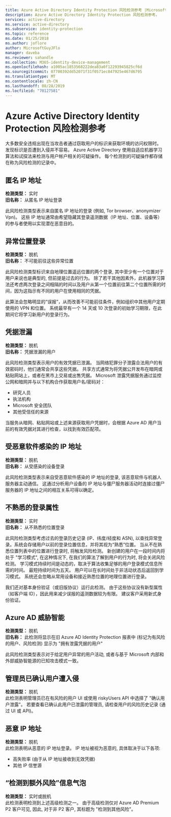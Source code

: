 ```yaml
---
title: Azure Active Directory Identity Protection 风险检测参考 |Microsoft Docs
description: Azure Active Directory Identity Protection 风险检测参考。
services: active-directory
ms.service: active-directory
ms.subservice: identity-protection
ms.topic: reference
ms.date: 01/25/2018
ms.author: joflore
author: MicrosoftGuyJFlo
manager: daveba
ms.reviewer: sahandle
ms.collection: M365-identity-device-management
ms.openlocfilehash: a1005ac1853568222dea83a0f12293945825cf6d
ms.sourcegitcommit: 07700392dd52071f31f0571ec847925e467d6795
ms.translationtype: MT
ms.contentlocale: zh-CN
ms.lasthandoff: 08/28/2019
ms.locfileid: "70127581"
---
```

# <a name="azure-active-directory-identity-protection-risk-detections-reference"></a>Azure Active Directory Identity Protection 风险检测参考

大多数安全违规出现在当攻击者通过窃取用户的标识来获取环境的访问权限时。 发现标识是否遭到入侵并不容易。 Azure Active Directory 使用自适应机器学习算法和试探法来检测与用户帐户相关的可疑操作。 每个检测到的可疑操作都存储在称为风险检测的记录中。

## <a name="anonymous-ip-address"></a>匿名 IP 地址

**检测类型：** 实时  
**旧名称：** 从匿名 IP 地址登录

此风险检测类型表示来自匿名 IP 地址的登录 (例如, Tor browser、anonymizer Vpn)。
这些 IP 地址通常由希望隐藏其登录遥测数据（IP 地址、位置、设备等）的参与者使用以实现潜在恶意目的。

## <a name="atypical-travel"></a>异常位置登录

**检测类型：** 脱机  
**旧名称：** 不可能前往这些异常位置

此风险检测类型标识来自地理位置遥远位置的两个登录, 其中至少有一个位置对于用户来说也是典型的, 但前提是过去的行为。 除了若干其他因素外，此机器学习算法还考虑两次登录之间相隔的时间以及用户从第一个位置前往第二个位置所需的时间，因为这指示有不同的用户在使用相同的凭据。

此算法会忽略明显的“误报”，从而改善不可能前往条件，例如组织中其他用户定期使用的 VPN 和位置。 系统最早有一个 14 天或 10 次登录的初始学习期限，在此期间它将学习新用户的登录行为。

## <a name="leaked-credentials"></a>凭据泄漏

**检测类型：** 脱机  
**旧名称：** 凭据泄漏的用户

此风险检测类型表示用户的有效凭据已泄漏。
当网络犯罪分子泄露合法用户的有效密码时，他们通常会共享这些凭据。 共享方式通常为将凭据公开发布在暗网或粘贴网站上，或者在黑市上交易或出售凭据。 Microsoft 泄露凭据服务通过监控公网和暗网并与以下机构合作获取用户名/密码对：

- 研究人员
- 执法机构
- Microsoft 安全团队
- 其他受信任的来源

当服务从暗网、粘贴网站或上述来源获取用户凭据时，会根据 Azure AD 用户当前的有效凭据对其进行检查，以找到有效匹配项。

## <a name="malware-linked-ip-address"></a>受恶意软件感染的 IP 地址

**检测类型：** 脱机  
**旧名称：** 从受感染的设备登录

此风险检测类型表示来自受恶意软件感染的 IP 地址的登录, 该恶意软件与机器人服务器主动通信。 这通过分析用户设备的 IP 地址与僵尸服务器活动时连接过僵尸服务器的 IP 地址之间的相互关系可得以确定。

## <a name="unfamiliar-sign-in-properties"></a>不熟悉的登录属性

**检测类型：** 实时  
**旧名称：** 从不熟悉的位置登录

此风险检测类型考虑过去的登录历史记录 (IP、纬度/经度和 ASN), 以查找异常登录。系统会存储用户以前的登录位置信息，并将其视为“熟悉”位置。 当从不在熟悉位置列表中的位置进行登录时, 将触发风险检测。 新创建的用户在一段时间内将处于 "学习模式", 在这种情况下, 在我们的算法了解到用户的行为时, 将会关闭风险检测。 学习模式持续时间是动态的，取决于算法收集足够的用户登录模式信息所需的时间。 最短持续时间为五天。 用户可以在长时间处于非活动状态后返回到学习模式。 系统还会忽略从常用设备和接近熟悉位置的地理位置进行登录。 

我们还对基本身份验证（或旧版协议）运行此检测。 由于这些协议没有新型属性（如客户端 ID），因此用来减少误报的遥测数据较为有限。 建议客户采用新式身份验证。

## <a name="azure-ad-threat-intelligence"></a>Azure AD 威胁智能

**检测类型：** 脱机 <br>
**旧名称：** 此检测将显示在旧 Azure AD Identity Protection 报表中 (标记为有风险的用户、风险检测) 显示为 "拥有泄露凭据的用户"

此风险检测类型表示对于给定用户异常的用户活动, 或者与基于 Microsoft 内部和外部威胁智能源的已知攻击模式一致。

## <a name="admin-confirmed-user-compromised"></a>管理员已确认用户遭入侵

**检测类型：** 脱机 <br>
此检测表明管理员已在有风险的用户 UI 或使用 riskyUsers API 中选择了 "确认用户泄露"。 若要查看已确认此用户已泄露的管理员, 请检查用户的风险历史记录 (通过 UI 或 API)。

## <a name="malicious-ip-address"></a>恶意 IP 地址

**检测类型：** 脱机 <br>
此检测表明从恶意的 IP 地址登录。 IP 地址被视为恶意的, 具体取决于以下各项:
-   高失败率 (由于从 IP 地址接收到无效凭据)
-   其他 IP 信誉源

## <a name="additional-risk-detected"></a>“检测到额外风险”信息气泡

**检测类型：** 实时或脱机 <br>
此检测表明检测到上述高级检测之一。 由于高级检测仅对 Azure AD Premium P2 客户可见, 因此, 对于非 P2 客户, 其标题为 "检测到其他风险"。
